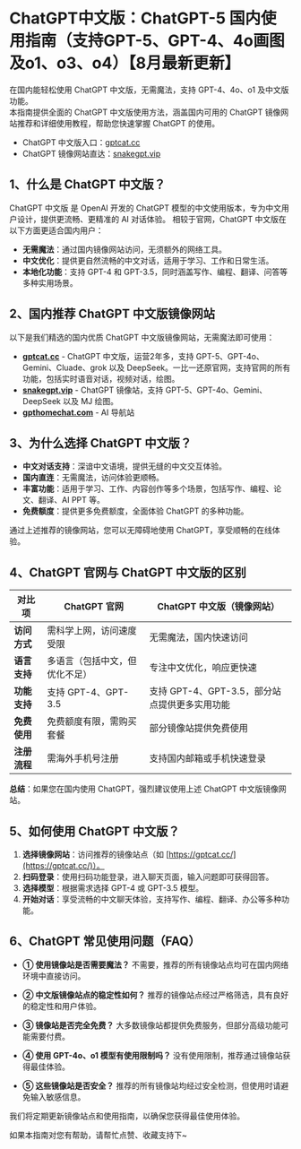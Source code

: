 # ChatGPT中文版：ChatGPT-5 国内使用指南（支持GPT-5、GPT-4、4o画图及o1、o3、o4）【8月最新更新】

在国内能轻松使用 ChatGPT 中文版，无需魔法，支持 GPT-4、4o、o1 及中文版功能。  
本指南提供全面的 ChatGPT 中文版使用方法，涵盖国内可用的 ChatGPT 镜像网站推荐和详细使用教程，帮助您快速掌握 ChatGPT 的使用。

- ChatGPT 中文版入口：[gptcat.cc](https://gptcat.cc)
- ChatGPT 镜像网站直达：[snakegpt.vip](https://snakegpt.vip)

## 1、什么是 ChatGPT 中文版？

ChatGPT 中文版 是 OpenAI 开发的 ChatGPT 模型的中文使用版本，专为中文用户设计，提供更流畅、更精准的 AI 对话体验。 相较于官网，ChatGPT 中文版在以下方面更适合国内用户：

- **无需魔法**：通过国内镜像网站访问，无须额外的网络工具。
- **中文优化**：提供更自然流畅的中文对话，适用于学习、工作和日常生活。
- **本地化功能**：支持 GPT-4 和 GPT-3.5，同时涵盖写作、编程、翻译、问答等多种实用场景。

## 2、国内推荐 ChatGPT 中文版镜像网站

以下是我们精选的国内优质 ChatGPT 中文版镜像网站，无需魔法即可使用：

- **[gptcat.cc](https://gptcat.cc)** - ChatGPT 中文版，运营2年多，支持 GPT-5、GPT-4o、Gemini、Cluade、grok 以及 DeepSeek。一比一还原官网，支持官网的所有功能，包括实时语音对话，视频对话，绘图。
- **[snakegpt.vip](https://snakegpt.vip)** - ChatGPT 镜像站，支持 GPT-5、GPT-4o、Gemini、DeepSeek 以及 MJ 绘图。
- **[gpthomechat.com](https://gpthomechat.com)** - AI 导航站

## 3、为什么选择 ChatGPT 中文版？

- **中文对话支持**：深谙中文语境，提供无缝的中文交互体验。
- **国内直连**：无需魔法，访问体验更顺畅。
- **丰富功能**：适用于学习、工作、内容创作等多个场景，包括写作、编程、论文、翻译、AI PPT 等。
- **免费额度**：提供更多免费额度，全面体验 ChatGPT 的多种功能。

通过上述推荐的镜像网站，您可以无障碍地使用 ChatGPT，享受顺畅的在线体验。

## 4、ChatGPT 官网与 ChatGPT 中文版的区别

| 对比项            | ChatGPT 官网                          | ChatGPT 中文版（镜像网站）                |
|-------------------|-------------------------------------|------------------------------------------|
| **访问方式**       | 需科学上网，访问速度受限             | 无需魔法，国内快速访问                    |
| **语言支持**       | 多语言（包括中文，但优化不足）        | 专注中文优化，响应更快速                  |
| **功能支持**       | 支持 GPT-4、GPT-3.5                  | 支持 GPT-4、GPT-3.5，部分站点提供更多实用功能 |
| **免费使用**       | 免费额度有限，需购买套餐              | 部分镜像站提供免费使用                   |
| **注册流程**       | 需海外手机号注册                      | 支持国内邮箱或手机快速登录               |

**总结**：如果您在国内使用 ChatGPT，强烈建议使用上述 ChatGPT 中文版镜像网站。

## 5、如何使用 ChatGPT 中文版？

1. **选择镜像网站**：访问推荐的镜像站点（如 [https://gptcat.cc/](https://gptcat.cc/)）。
2. **扫码登录**：使用扫码功能登录，进入聊天页面，输入问题即可获得回答。
3. **选择模型**：根据需求选择 GPT-4 或 GPT-3.5 模型。
4. **开始对话**：享受流畅的中文聊天体验，支持写作、编程、翻译、办公等多种功能。

## 6、ChatGPT 常见使用问题（FAQ）

- **① 使用镜像站是否需要魔法？**
  不需要，推荐的所有镜像站点均可在国内网络环境中直接访问。

- **② 中文版镜像站点的稳定性如何？**
  推荐的镜像站点经过严格筛选，具有良好的稳定性和用户体验。

- **③ 镜像站是否完全免费？**
  大多数镜像站都提供免费服务，但部分高级功能可能需要付费。

- **④ 使用 GPT-4o、o1 模型有使用限制吗？**
  没有使用限制，推荐通过镜像站获得最佳体验。

- **⑤ 这些镜像站是否安全？**
  推荐的所有镜像站均经过安全检测，但使用时请避免输入敏感信息。

我们将定期更新镜像站点和使用指南，以确保您获得最佳使用体验。

如果本指南对您有帮助，请帮忙点赞、收藏支持下~
